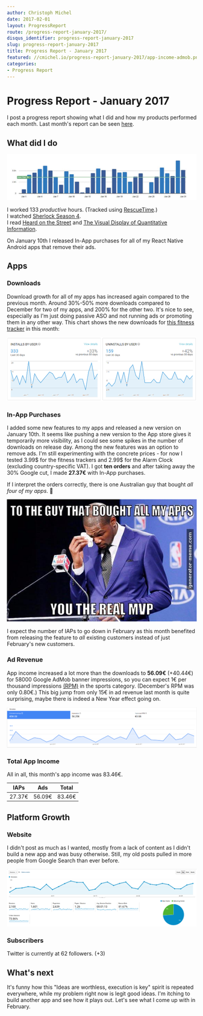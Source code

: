 ```yaml
---
author: Christoph Michel
date: 2017-02-01
layout: ProgressReport
route: /progress-report-january-2017/
disqus_identifier: progress-report-january-2017
slug: progress-report-january-2017
title: Progress Report - January 2017
featured: //cmichel.io/progress-report-january-2017/app-income-admob.png
categories:
- Progress Report
---
```

# Progress Report - January 2017
I post a progress report showing what I did and how my products performed each month.
Last month's report can be seen [here](/progress-report-december-2016).

## What did I do

[![Productive Hours in January 2017](./rescueTime.jpg)](./rescueTime.jpg)

I worked 133 _productive_ hours. (Tracked using [RescueTime](/redirects/rescuetime).)  
I watched [Sherlock Season 4](http://www.imdb.com/title/tt1475582/).  
I read [Heard on the Street](/on-writing-well/) and [The Visual Display of Quantitative Information](https://www.amazon.de/Visual-Display-Quantitative-Information-Edward/dp/0961392142).

On January 10th I released In-App purchases for all of my React Native Android apps that remove their ads.

## Apps
### Downloads
Download growth for all of my apps has increased again compared to the previous month. Around 30%-50% more downloads compared to December for two of my apps, and 200% for the other two. It's nice to see, especially as I'm just doing passive ASO and not running ads or promoting them in any other way. This chart shows the new downloads for [this fitness tracker](https://play.google.com/store/apps/details?id=io.cmichel.ppl) in this month:

[![App Downloads Per Day](./app-traffic-ppl.png)](./app-traffic-ppl.png)

### In-App Purchases
I added some new features to my apps and released a new version on January 10th. It seems like pushing a new version to the App store gives it temporarily more visibility, as I could see some spikes in the number of downloads on release day.
Among the new features was an option to remove ads. I'm still experimenting with the concrete prices - for now I tested 3.99$ for the fitness trackers and 2.99$ for the Alarm Clock (excluding country-specific VAT). I got **ten orders** and after taking away the 30% Google cut, I made **27.37€** with In-App purchases.

If I interpret the orders correctly, there is one Australian guy that bought _all four of my apps_. 🤗  

![Real MVP](./you-are-the-real-mvp.jpg)

I expect the number of IAPs to go down in February as this month benefited from releasing the feature to _all_ existing customers instead of just February's new customers.

### Ad Revenue
App income increased a lot more than the downloads to **56.09€** (+40.44€) for 58000 Google AdMob banner impressions, so you can expect 1€ per thousand impressions [(RPM)](https://en.wikipedia.org/wiki/Revenue_per_mille) in the sports category. (December's RPM was only 0.80€.) This big jump from only 15€ in ad revenue last month is quite surprising, maybe there is indeed a New Year effect going on.

[![App Income AdMob](./app-income-admob.png)](./app-income-admob.png)

### Total App Income
All in all, this month's app income was 83.46€.

IAPs | Ads | Total
--- | --- | ---
27.37€ | 56.09€ | 83.46€

## Platform Growth
### Website
I didn't post as much as I wanted, mostly from a lack of content as I didn't build a new app and was busy otherwise. Still, my old posts pulled in more people from Google Search than ever before.

[![Website Traffic](./website-traffic.png)](./website-traffic.png)


### Subscribers
Twitter is currently at 62 followers. (+3)

## What's next
It's funny how this "Ideas are worthless, execution is key" spirit is repeated everywhere, while my problem right now is legit good ideas. I'm itching to build another app and see how it plays out. Let's see what I come up with in February.